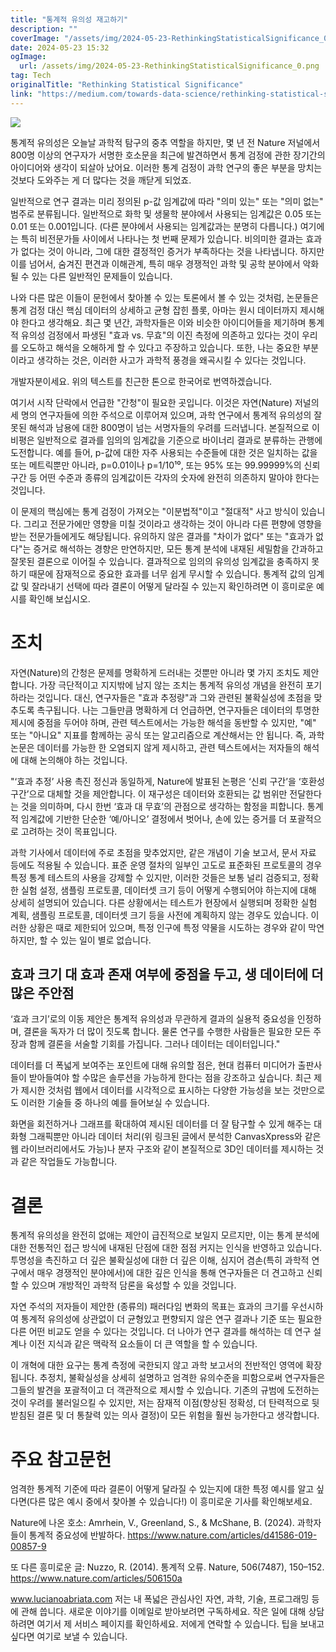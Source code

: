 ```yaml
---
title: "통계적 유의성 재고하기"
description: ""
coverImage: "/assets/img/2024-05-23-RethinkingStatisticalSignificance_0.png"
date: 2024-05-23 15:32
ogImage:
  url: /assets/img/2024-05-23-RethinkingStatisticalSignificance_0.png
tag: Tech
originalTitle: "Rethinking Statistical Significance"
link: "https://medium.com/towards-data-science/rethinking-statistical-significance-a6150f588b9a"
---
```


<img src="/assets/img/2024-05-23-RethinkingStatisticalSignificance_0.png" />

통계적 유의성은 오늘날 과학적 탐구의 중추 역할을 하지만, 몇 년 전 Nature 저널에서 800명 이상의 연구자가 서명한 호소문을 최근에 발견하면서 통계 검정에 관한 장기간의 아이디어와 생각이 되살아 났어요. 이러한 통계 검정이 과학 연구의 좋은 부분을 망치는 것보다 도와주는 게 더 많다는 것을 깨닫게 되었죠.

일반적으로 연구 결과는 미리 정의된 p-값 임계값에 따라 "의미 있는" 또는 "의미 없는" 범주로 분류됩니다. 일반적으로 화학 및 생물학 분야에서 사용되는 임계값은 0.05 또는 0.01 또는 0.001입니다. (다른 분야에서 사용되는 임계값과는 분명히 다릅니다.) 여기에는 특히 비전문가들 사이에서 나타나는 첫 번째 문제가 있습니다. 비의미한 결과는 효과가 없다는 것이 아니라, 그에 대한 결정적인 증거가 부족하다는 것을 나타냅니다. 하지만 이를 넘어서, 숨겨진 편견과 이해관계, 특히 매우 경쟁적인 과학 및 공학 분야에서 악화될 수 있는 다른 일반적인 문제들이 있습니다.

나와 다른 많은 이들이 문헌에서 찾아볼 수 있는 토론에서 볼 수 있는 것처럼, 논문들은 통계 검정 대신 핵심 데이터의 상세하고 균형 잡힌 플롯, 아마는 원시 데이터까지 제시해야 한다고 생각해요. 최근 몇 년간, 과학자들은 이와 비슷한 아이디어들을 제기하며 통계적 유의성 검정에서 파생된 "효과 vs. 무효"의 이진 측정에 의존하고 있다는 것이 우리를 오도하고 해석을 오해하게 할 수 있다고 주장하고 있습니다. 또한, 나는 중요한 부분이라고 생각하는 것은, 이러한 사고가 과학적 풍경을 왜곡시킬 수 있다는 것입니다.

<div class="content-ad"></div>

개발자분이세요. 위의 텍스트를 친근한 톤으로 한국어로 번역하겠습니다.

여기서 시작 단락에서 언급한 "간청"이 필요한 곳입니다. 이것은 자연(Nature) 저널의 세 명의 연구자들에 의한 주석으로 이루어져 있으며, 과학 연구에서 통계적 유의성의 잘못된 해석과 남용에 대한 800명이 넘는 서명자들의 우려를 드러냅니다. 본질적으로 이 비평은 일반적으로 결과를 임의의 임계값을 기준으로 바이너리 결과로 분류하는 관행에 도전합니다. 예를 들어, p-값에 대한 자주 사용되는 수준들에 대한 것은 일치하는 값을 또는 메트릭뿐만 아니라, p=0.01이나 p=1/10¹⁰, 또는 95% 또는 99.99999%의 신뢰 구간 등 어떤 수준과 종류의 임계값이든 각자의 숫자에 완전히 의존하지 말아야 한다는 것입니다.

이 문제의 핵심에는 통계 검정이 가져오는 "이분법적"이고 "절대적" 사고 방식이 있습니다. 그리고 전문가에만 영향을 미칠 것이라고 생각하는 것이 아니라 다른 편향에 영향을 받는 전문가들에게도 해당됩니다. 유의하지 않은 결과를 "차이가 없다" 또는 "효과가 없다"는 증거로 해석하는 경향은 만연하지만, 모든 통계 분석에 내재된 세밀함을 간과하고 잘못된 결론으로 이어질 수 있습니다. 결과적으로 임의의 유의성 임계값을 충족하지 못하기 때문에 잠재적으로 중요한 효과를 너무 쉽게 무시할 수 있습니다. 통계적 값의 임계값 및 잘라내기 선택에 따라 결론이 어떻게 달라질 수 있는지 확인하려면 이 흥미로운 예시를 확인해 보십시오.

# 조치

자연(Nature)의 간청은 문제를 명확하게 드러내는 것뿐만 아니라 몇 가지 조치도 제안합니다. 가장 극단적이고 지지밖에 남지 않는 조치는 통계적 유의성 개념을 완전히 포기하라는 것입니다. 대신, 연구자들은 "효과 추정량"과 그와 관련된 불확실성에 초점을 맞추도록 촉구됩니다. 나는 그들만큼 명확하게 더 언급하면, 연구자들은 데이터의 투명한 제시에 중점을 두어야 하며, 관련 텍스트에서는 가능한 해석을 동반할 수 있지만, "예" 또는 "아니요" 지표를 함께하는 공식 또는 알고리즘으로 계산해서는 안 됩니다. 즉, 과학 논문은 데이터를 가능한 한 오염되지 않게 제시하고, 관련 텍스트에서는 저자들의 해석에 대해 논의해야 하는 것입니다.

<div class="content-ad"></div>

"‘효과 추정’ 사용 촉진 정신과 동일하게, Nature에 발표된 논평은 ‘신뢰 구간’을 ‘호환성 구간’으로 대체할 것을 제안합니다. 이 재구성은 데이터와 호환되는 값 범위만 전달한다는 것을 의미하며, 다시 한번 ‘효과 대 무효’의 관점으로 생각하는 함정을 피합니다. 통계적 임계값에 기반한 단순한 ‘예/아니오’ 결정에서 벗어나, 손에 있는 증거를 더 포괄적으로 고려하는 것이 목표입니다.

과학 기사에서 데이터에 주로 초점을 맞추었지만, 같은 개념이 기술 보고서, 문서 자료 등에도 적용될 수 있습니다. 표준 운영 절차의 일부인 고도로 표준화된 프로토콜의 경우 특정 통계 테스트의 사용을 강제할 수 있지만, 이러한 것들은 보통 널리 검증되고, 정확한 실험 설정, 샘플링 프로토콜, 데이터셋 크기 등이 어떻게 수행되어야 하는지에 대해 상세히 설명되어 있습니다. 다른 상황에서는 테스트가 현장에서 실행되며 정확한 실험 계획, 샘플링 프로토콜, 데이터셋 크기 등을 사전에 계획하지 않는 경우도 있습니다. 이러한 상황은 때로 제한되어 있으며, 특정 인구에 특정 약물을 시도하는 경우와 같이 막연하지만, 할 수 있는 일이 별로 없습니다.

## 효과 크기 대 효과 존재 여부에 중점을 두고, 생 데이터에 더 많은 주안점

‘효과 크기’로의 이동 제안은 통계적 유의성과 무관하게 결과의 실용적 중요성을 인정하며, 결론을 독자가 더 많이 짓도록 합니다. 물론 연구를 수행한 사람들은 필요한 모든 주장과 함께 결론을 서술할 기회를 가집니다. 그러나 데이터는 데이터입니다."

<div class="content-ad"></div>

데이터를 더 폭넓게 보여주는 포인트에 대해 유의할 점은, 현대 컴퓨터 미디어가 출판사들이 받아들여야 할 수많은 솔루션을 가능하게 한다는 점을 강조하고 싶습니다. 최근 제가 제시한 것처럼 웹에서 데이터를 시각적으로 표시하는 다양한 가능성을 보는 것만으로도 이러한 기술들 중 하나의 예를 들어보실 수 있습니다.

화면을 회전하거나 그래프를 확대하여 제시된 데이터를 더 잘 탐구할 수 있게 해주는 대화형 그래픽뿐만 아니라 데이터 처리(위 링크된 글에서 분석한 CanvasXpress와 같은 웹 라이브러리에서도 가능)나 분자 구조와 같이 본질적으로 3D인 데이터를 제시하는 것과 같은 작업들도 가능합니다.

# 결론

통계적 유의성을 완전히 없애는 제안이 급진적으로 보일지 모르지만, 이는 통계 분석에 대한 전통적인 접근 방식에 내재된 단점에 대한 점점 커지는 인식을 반영하고 있습니다. 투명성을 촉진하고 더 깊은 불확실성에 대한 더 깊은 이해, 심지어 겸손(특히 과학적 연구에서 매우 경쟁적인 분야에서)에 대한 깊은 인식을 통해 연구자들은 더 견고하고 신뢰할 수 있으며 개방적인 과학적 담론을 육성할 수 있을 것입니다.

<div class="content-ad"></div>

자연 주석의 저자들이 제안한 (종류의) 패러다임 변화의 목표는 효과의 크기를 우선시하여 통계적 유의성에 상관없이 더 균형있고 편향되지 않은 연구 결과나 기준 또는 필요한 다른 어떤 비교도 얻을 수 있다는 것입니다. 더 나아가 연구 결과를 해석하는 데 연구 설계나 이전 지식과 같은 맥락적 요소들이 더 큰 역할을 할 수 있습니다.

이 개혁에 대한 요구는 통계 측정에 국한되지 않고 과학 보고서의 전반적인 영역에 확장됩니다. 추정치, 불확실성을 상세히 설명하고 엄격한 유의수준을 피함으로써 연구자들은 그들의 발견을 포괄적이고 더 객관적으로 제시할 수 있습니다. 기존의 규범에 도전하는 것이 우려를 불러일으킬 수 있지만, 저는 잠재적 이점(향상된 정확성, 더 탄력적으로 뒷받침된 결론 및 더 통찰력 있는 의사 결정)이 모든 위험을 훨씬 능가한다고 생각합니다.

# 주요 참고문헌

엄격한 통계적 기준에 따라 결론이 어떻게 달라질 수 있는지에 대한 특정 예시를 알고 싶다면(다른 많은 예시 중에서 찾아볼 수 있습니다!) 이 흥미로운 기사를 확인해보세요.

<div class="content-ad"></div>

Nature에 나온 호소: Amrhein, V., Greenland, S., & McShane, B. (2024). 과학자들이 통계적 중요성에 반발하다. https://www.nature.com/articles/d41586-019-00857-9

또 다른 흥미로운 글: Nuzzo, R. (2014). 통계적 오류. Nature, 506(7487), 150–152. https://www.nature.com/articles/506150a

www.lucianoabriata.com 저는 내 폭넓은 관심사인 자연, 과학, 기술, 프로그래밍 등에 관해 씁니다. 새로운 이야기를 이메일로 받아보려면 구독하세요. 작은 일에 대해 상담하려면 여기서 제 서비스 페이지를 확인하세요. 저에게 연락할 수 있습니다. 팁을 보내고 싶다면 여기로 보낼 수 있습니다.
